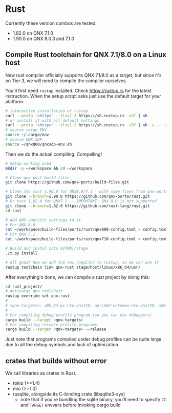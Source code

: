 # Rust

Currently these version combos are tested:
+ 1.82.0 on QNX 7.1.0
+ 1.90.0 on QNX 8.0.3 and 7.1.0

## Compile Rust toolchain for QNX 7.1/8.0 on a Linux host
New rust compiler officially supports QNX 7.1/8.0 as a target, but since it's on Tier 3, we will need to compile the compiler ourselves.

You'll first need `rustup` installed. Check https://rustup.rs for the latest instruction. When the setup script asks just use the default target for your platform.

```bash
# interactive installation of rustup
curl --proto '=https' --tlsv1.2 https://sh.rustup.rs -sSf | sh
# or install it with all default settings
curl --proto '=https' --tlsv1.2 https://sh.rustup.rs -sSf | sh -s -- -y
# source cargo ENV
source ~/.cargo/env
# source QNX SDP
source ~/qnx800/qnxsdp-env.sh
```

Then we do the actual compiling. Compelling!

```bash
# Setup working area
mkdir -p ~/workspace && cd ~/workspace

# Clone qnx-post build files
git clone https://github.com/qnx-ports/build-files.git

# Clone the rust 1.90.0 for QNX8.0/7.1 - with some fixes from qnx-ports/rust
git clone --branch=1.90.0 https://github.com/qnx-ports/rust.git
# Or rust 1.82.0 for QNX7.1 -- IMPORTANT: QNX.8.0 is not supported
git clone --branch=1.82.0 https://github.com/rust-lang/rust.git
cd rust

# Add QNX-specific settings to it
# For QNX 8.0
cat ~/workspace/build-files/ports/rust/qnx800-config.toml > config.toml
# For QNX 7.1
cat ~/workspace/build-files/ports/rust/qnx710-config.toml > config.toml

# Build and instal into ${PWD}/stage
./x.py install

# All good! Now we add the new compiler to rustup, so we can use it
rustup toolchain link qnx-rust stage/host/linux/x86_64/usr/
```

After everything's done, we can compile a rust project by doing this:

```bash
cd rust_project/
# Activatge qnx toolchain
rustup override set qnx-rust
#
# <qnx-targets>: x86_64-pc-nto-qnx710, aarch64-unknown-nto-qnx710, x86_64-pc-nto-qnx800, aarch64-unknown-nto-qnx800
#
# For compiling debug-profile program (so you can use debuggers)
cargo build --target <qnx-targets>
# For compiling release-profile programs
cargo build --target <qnx-targets> --release
```

Just note that programs compiled under debug profiles can be quite large due to all the debug symbols and lack of optimization.

## crates that builds without error
We call libraries as crates in Rust.

+ tokio (>=1.4)
+ mio (>=1.0)
+ rusqlite, alongside its C-binding crate (libsqlite3-sys)
  - note that if you're bundling the sqlite binary, you'll need to specify `CC` and `TARGET` envvars before invoking cargo build
